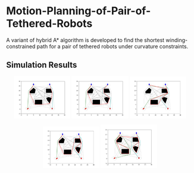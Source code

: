 # Motion-Planning-of-Pair-of-Tethered-Robots
A variant of hybrid A* algorithm is developed to find the shortest winding- constrained path for a pair of tethered robots under curvature constraints. 



## Simulation Results

<p align="center">
  <img src="Simulation2/3.14.png" alt="Image 1" width="30%">
  <img src="Simulation2/4.71.png" alt="Image 2" width="30%">
  <img src="Simulation2/6.28.png" alt="Image 3" width="30%">
</p>

<p align="center">
  <img src="Simulation2/9.42.png" alt="Image 4" width="30%">
  <img src="Simulation2/12.57.png" alt="Image 5" width="30%">
</p>


